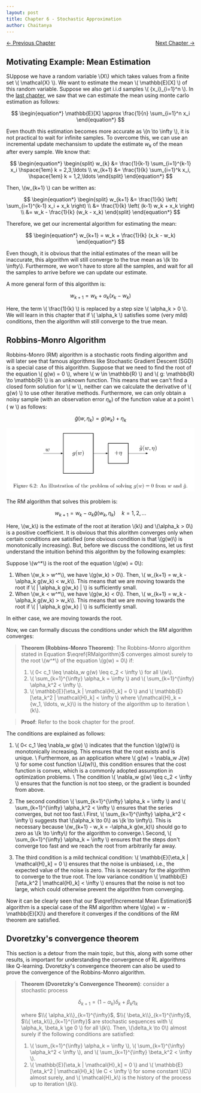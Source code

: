 ```yaml
---
layout: post
title: Chapter 6 - Stochastic Approximation
author: Chaitanya
---
```


<div style="display: flex; justify-content: space-between;">
  <a href="ch5.html">&larr; Previous Chapter</a>
  <a href="ch7.html">Next Chapter &rarr;</a>
</div>


## Motivating Example: Mean Estimation

SUppose we have a random variable \\(X\\) which takes values from a finite set \\( \mathcal{X} \\). We want to estimate the mean \\( \mathbb{E}[X] \\) of this random variable. Suppose we also get i.i.d samples \\( \{x_i\}_{i=1}^n \\). In the [last chapter](ch5.html), we saw that we can estimate the mean using monte carlo estimation as follows:

$$
\begin{equation*}
\mathbb{E}[X] \approx \frac{1}{n} \sum_{i=1}^n x_i
\end{equation*}
$$

Even thouth this estimation becomes more accurate as \\(n \to \infty \\), it is not practical to wait for infinite samples. To overcome this, we can use an incremental update mechansism to update the estimate $w_k$ of the mean after every sample. We know that:

$$
\begin{equation*}
\begin{split}
    w_{k} &= \frac{1}{k-1} \sum_{i=1}^{k-1} x_i \hspace{1em} k = 2,3,\ldots \\
    w_{k+1} &= \frac{1}{k} \sum_{i=1}^k x_i, \hspace{1em} k = 1,2,\ldots
\end{split}
\end{equation*}
$$

Then, \\(w_{k+1} \\) can be written as:

$$
\begin{equation*}
\begin{split}
    w_{k+1} &= \frac{1}{k} \left( \sum_{i=1}^{k-1} x_i + x_k \right) \\
    &= \frac{1}{k} \left( (k-1) w_k + x_k \right) \\
    &= w_k - \frac{1}{k} (w_k - x_k)
\end{split}
\end{equation*}
$$

Therefore, we get our incremental algorithm for estimating the mean:

$$
\begin{equation*}
w_{k+1} = w_k + \frac{1}{k} (x_k - w_k)
\end{equation*}
$$

Even though, it is obvious that the initial estimates of the mean will be inaccurate, this algorithm will still converge to the true mean as \\(k \to \infty\\). Furthermore, we won't have to store all the samples, and wait for all the samples to arrive before we can update our estimate.

A more general form of this algorithm is:

$$
\begin{equation}
w_{k+1} = w_k + \alpha_k (x_k - w_k)
\label{Incremental Mean Estimation}
\end{equation}
$$

Here, the term \\( \frac{1}{k} \\) is replaced by a step size \\( \alpha_k > 0 \\). We will learn in this chapter that if \\( \alpha_k \\) satisfies some (very mild) conditions, then the algorithm will still converge to the true mean.

## Robbins-Monro Algorithm

Robbins-Monro (RM) algorithm is a stochastic roots finding algorithm and will later see that famous algorithms like Stochastic Gradient Descent (SGD) is a special case of this algorithm. Suppose that we need to find the root of the equation \\( g(w) = 0 \\), where \\( w \in \mathbb{R} \\) and \\( g: \mathbb{R} \to \mathbb{R} \\) is an unknown function. This means that we can't find a closed form solution for \\( w \\), neither can we calculate the derivative of \\( g(w) \\) to use other iterative methods. Furthermore, we can only obtain a noisy sample (with an observation error $\eta_k$) of the function value at a point \\( w \\) as follows:

$$
\begin{equation*}
\tilde{g}(w,\eta_k) = g(w_k) +  \eta_k
\end{equation*}
$$

![alt text](../graphics/RLmath/ch6RM1.png)

The RM algorithm that solves this problem is:

$$
\begin{equation}
w_{k+1} = w_k - \alpha_k \tilde{g}(w_k, \eta_k) \hspace{1em} k = 1,2,\ldots
\label{RMalgorithm}
\end{equation}
$$

Here, \\(w_k\\) is the estimate of the root at iteration \\(k\\) and \\(\alpha_k > 0\\) is a positive coefficient. It is obvious that this alorithm converges only when certain conditions are satisfied (one obvious condition is that \\(g(w)\\) is monotonically increasing). But, before we discuss the conditions, let us first understand the intuition behind this algorithm by the following examples:

Suppose \\(w^\*\\) is the root of the equation \\(g(w) = 0\\):

1. When \\(w_k > w^\*\\), we have \\(g(w_k) > 0\\). Then, \\( w_{k+1} = w_k - \alpha_k g(w_k) < w_k\\). This means that we are moving towards the root if \\( \| \alpha_k g(w_k) \| \\) is sufficiently small.
2. When \\(w_k < w^\*\\), we have \\(g(w_k) < 0\\). Then, \\( w_{k+1} = w_k - \alpha_k g(w_k) > w_k\\). This means that we are moving towards the root if \\( \| \alpha_k g(w_k) \| \\) is sufficiently small.

In either case, we are moving towards the root.

Now, we can formally discuss the conditions under which the RM algorithm converges:

> **Theorem (Robbins-Monro Theorem)**: The Robbins-Monro algorithm stated in Equation $\eqref{RMalgorithm}$ converges almost surely to the root \\(w^\*\\) of the equation \\(g(w) = 0\\) if:
> 1. \\( 0< c_1 \leq \nabla_w g(w) \leq c_2 < \infty \\) for all \\(w\\).
> 2. \\( \sum_{k=1}^{\infty} \alpha_k = \infty \\) and \\( \sum_{k=1}^{\infty} \alpha_k^2 < \infty \\).
> 3. \\( \mathbb{E}[\eta_k | \mathcal{H}_k] = 0 \\) and \\( \mathbb{E}[\eta_k^2 | \mathcal{H}_k] < \infty \\) 
> where \\(\mathcal{H}_k = \{w_1, \ldots, w_k\}\\) is the history of the algorithm up to iteration \\(k\\). 

> **Proof**: Refer to the book chapter for the proof.

The conditions are explained as follows:

1. \\( 0< c_1 \leq \nabla_w g(w) \\) indicates that the function \\(g(w)\\) is monotonically increasing. This ensures that the root exists and is unique. \\
Furthermore, as an application where \\( g(w) = \nabla_w J(w) \\) for some cost function \\(J(w)\\), this condition ensures that the cost function is convex, which is a commonly adopted assumption in optimization problems. \\
The condition \\( \nabla_w g(w) \leq c_2 < \infty \\) ensures that the function is not too steep, or the gradient is bounded from above.

2. The second condition \\( \sum_{k=1}^{\infty} \alpha_k = \infty \\) and \\( \sum_{k=1}^{\infty} \alpha_k^2 < \infty \\) ensures that the series converges, but not too fast.\\
First, \\( \sum_{k=1}^{\infty} \alpha_k^2 < \infty \\) suggests that \\(\alpha_k \to 0\\) as \\(k \to \infty\\). This is necessary because \\(w_{k+1} - w_k = -\alpha_k g(w_k)\\) should go to zero as \\(k \to \infty\\) for the algorithm to converge.\\
Second, \\( \sum_{k=1}^{\infty} \alpha_k = \infty \\) ensures that the steps don't converge too fast and we reach the root from arbitrarily far away.

3. The third condition is a mild technical condition: \\( \mathbb{E}[\eta_k \| \mathcal{H}_k] = 0 \\) ensures that the noise is unbiased, i.e., the expected value of the noise is zero. This is necessary for the algorithm to converge to the true root. The low variance condition \\( \mathbb{E}[\eta_k^2 \| \mathcal{H}_k] < \infty \\) ensures that the noise is not too large, which could otherwise prevent the algorithm from converging.

Now it can be clearly seen that our $\eqref{Incremental Mean Estimation}$ algorithm is a special case of the RM algorithm where \\(g(w) = w - \mathbb{E}[X]\\) and therefore it converges if the conditions of the RM theorem are satisfied.


## Dvoretzky's convergence theorem

This section is a detour from the main topic, but this, along with some other results, is important for understanding the convergence of RL algorithms like Q-learning. Dvoretzky's convergence theorem can also be used to prove the convergence of the Robbins-Monro algorithm.

> **Theorem (Dvoretzky's Convergence Theorem)**: consider a stochastic process
>
>$$
\begin{equation*}
    \delta_{k+1} = (1-\alpha_k) \delta_k + \beta_k \eta_k
\end{equation*}
>$$
>
> where $\\{ \alpha_k\\}_{k=1}^{\infty}$, $\\{ \beta_k\\}_{k=1}^{\infty}$, $\\{ \eta_k\\}_{k=1}^{\infty}$ are stochastic sequences with \\( \alpha_k, \beta_k \ge 0 \\) for all \\(k\\). Then, \\(\delta_k \to 0\\) almost surely if the following conditions are satisfied:
> 1. \\( \sum_{k=1}^{\infty} \alpha_k = \infty \\), \\( \sum_{k=1}^{\infty} \alpha_k^2 < \infty \\), and \\( \sum_{k=1}^{\infty} \beta_k^2 < \infty \\).
> 2. \\( \mathbb{E}[\eta_k \| \mathcal{H}_k] = 0 \\) and \\( \mathbb{E}[\eta_k^2 \| \mathcal{H}_k] \le C < \infty \\) for some constant \\(C\\) almost surely, and \\( \mathcal{H}_k\\) is the history of the process up to iteration \\(k\\).